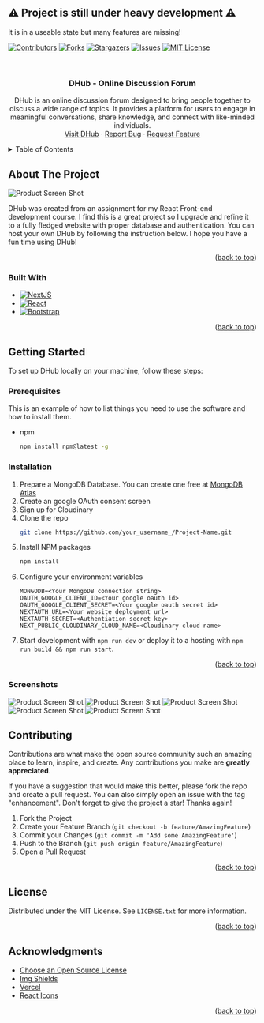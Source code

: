 <!-- Improved compatibility of back to top link: See: https://github.com/tachibanayui/HaydayCalc/pull/73 -->

<a name="readme-top"></a>

## ⚠️ Project is still under heavy development ⚠️
It is in a useable state but many features are missing!
<!--
*** Thanks for checking out the Best-README-Template. If you have a suggestion
*** that would make this better, please fork the repo and create a pull request
*** or simply open an issue with the tag "enhancement".
*** Don't forget to give the project a star!
*** Thanks again! Now go create something AMAZING! :D
-->

<!-- PROJECT SHIELDS -->
<!--
*** I'm using markdown "reference style" links for readability.
*** Reference links are enclosed in brackets [ ] instead of parentheses ( ).
*** See the bottom of this document for the declaration of the reference variables
*** for contributors-url, forks-url, etc. This is an optional, concise syntax you may use.
*** https://www.markdownguide.org/basic-syntax/#reference-style-links
-->

[![Contributors][contributors-shield]][contributors-url]
[![Forks][forks-shield]][forks-url]
[![Stargazers][stars-shield]][stars-url]
[![Issues][issues-shield]][issues-url]
[![MIT License][license-shield]][license-url]

<!-- PROJECT LOGO -->
<br />
<div align="center">
  <h3 align="center">
DHub - Online Discussion Forum</h3>

  <p align="center">
    DHub is an online discussion forum designed to bring people together to discuss a wide range of topics. It provides a platform for users to engage in meaningful conversations, share knowledge, and connect with like-minded individuals. 
    <br />
    <a href="https://dhub.sharpi.co">Visit DHub</a>
    ·
    <a href="https://github.com/tachibanayui/dhub/issues">Report Bug</a>
    ·
    <a href="https://github.com/tachibanayui/dhub/issues">Request Feature</a>
  </p>
</div>

<!-- TABLE OF CONTENTS -->
<details>
  <summary>Table of Contents</summary>
  <ol>
    <li>
      <a href="#about-the-project">About The Project</a>
      <ul>
        <li><a href="#built-with">Built With</a></li>
      </ul>
    </li>
    <li>
      <a href="#getting-started">Getting Started</a>
      <ul>
        <li><a href="#prerequisites">Prerequisites</a></li>
        <li><a href="#installation">Installation</a></li>
      </ul>
    </li>
    <li><a href="#contributing">Contributing</a></li>
    <li><a href="#license">License</a></li>
    <li><a href="#acknowledgments">Acknowledgments</a></li>
  </ol>
</details>

<!-- ABOUT THE PROJECT -->
## About The Project

![Product Screen Shot](https://i.imgur.com/SX0CBIx.png)

DHub was created from an assignment for my React Front-end development course. I find this is a great project so I upgrade and refine it to a fully fledged website with proper database and authentication. You can host your own DHub by following the instruction below. I hope you have a fun time using DHub!

<p align="right">(<a href="#readme-top">back to top</a>)</p>

### Built With
-   [![NextJS][Next.js]][Next-url]
-   [![React][React.js]][React-url]
-   [![Bootstrap][Bootstrap.com]][Bootstrap-url]

<p align="right">(<a href="#readme-top">back to top</a>)</p>

<!-- GETTING STARTED -->

## Getting Started

To set up DHub locally on your machine, follow these steps:

### Prerequisites

This is an example of how to list things you need to use the software and how to install them.

-   npm
    ```sh
    npm install npm@latest -g
    ```

### Installation

1. Prepare a MongoDB Database. You can create one free at [MongoDB Atlas](https://cloud.mongodb.com/)
2. Create an google OAuth consent screen
3. Sign up for Cloudinary
4. Clone the repo
    ```sh
    git clone https://github.com/your_username_/Project-Name.git
    ```
5. Install NPM packages
    ```sh
    npm install
    ```
6. Configure your environment variables
    ```
    MONGODB=<Your MongoDB connection string>
    OAUTH_GOOGLE_CLIENT_ID=<Your google oauth id>
    OAUTH_GOOGLE_CLIENT_SECRET=<Your google oauth secret id>
    NEXTAUTH_URL=<Your website deployment url>
    NEXTAUTH_SECRET=<Authentiation secret key>
    NEXT_PUBLIC_CLOUDINARY_CLOUD_NAME=<Cloudinary cloud name>
    ```
7. Start development with `npm run dev` or deploy it to a hosting with `npm run build && npm run start`. 
<p align="right">(<a href="#readme-top">back to top</a>)</p>

### Screenshots

![Product Screen Shot](https://i.imgur.com/SX0CBIx.png)
![Product Screen Shot](https://i.imgur.com/ABD12Jq.png)
![Product Screen Shot](https://i.imgur.com/JwJmq4k.png)
![Product Screen Shot](https://i.imgur.com/PCHZXfU.png)
![Product Screen Shot](https://i.imgur.com/bOuwcwU.png)

<!-- CONTRIBUTING -->

## Contributing

Contributions are what make the open source community such an amazing place to learn, inspire, and create. Any contributions you make are **greatly appreciated**.

If you have a suggestion that would make this better, please fork the repo and create a pull request. You can also simply open an issue with the tag "enhancement".
Don't forget to give the project a star! Thanks again!

1. Fork the Project
2. Create your Feature Branch (`git checkout -b feature/AmazingFeature`)
3. Commit your Changes (`git commit -m 'Add some AmazingFeature'`)
4. Push to the Branch (`git push origin feature/AmazingFeature`)
5. Open a Pull Request

<p align="right">(<a href="#readme-top">back to top</a>)</p>

<!-- LICENSE -->

## License

Distributed under the MIT License. See `LICENSE.txt` for more information.

<p align="right">(<a href="#readme-top">back to top</a>)</p>

<!-- ACKNOWLEDGMENTS -->

## Acknowledgments

-   [Choose an Open Source License](https://choosealicense.com)
-   [Img Shields](https://shields.io)
-   [Vercel](https://vercel.com/)
-   [React Icons](https://react-icons.github.io/react-icons/search)

<p align="right">(<a href="#readme-top">back to top</a>)</p>

<!-- MARKDOWN LINKS & IMAGES -->
<!-- https://www.markdownguide.org/basic-syntax/#reference-style-links -->

[contributors-shield]: https://img.shields.io/github/contributors/tachibanayui/HaydayCalc.svg?style=for-the-badge
[contributors-url]: https://github.com/tachibanayui/HaydayCalc/graphs/contributors
[forks-shield]: https://img.shields.io/github/forks/tachibanayui/HaydayCalc.svg?style=for-the-badge
[forks-url]: https://github.com/tachibanayui/HaydayCalc/network/members
[stars-shield]: https://img.shields.io/github/stars/tachibanayui/HaydayCalc.svg?style=for-the-badge
[stars-url]: https://github.com/tachibanayui/HaydayCalc/stargazers
[issues-shield]: https://img.shields.io/github/issues/tachibanayui/HaydayCalc.svg?style=for-the-badge
[issues-url]: https://github.com/tachibanayui/HaydayCalc/issues
[license-shield]: https://img.shields.io/github/license/tachibanayui/HaydayCalc.svg?style=for-the-badge
[license-url]: https://github.com/tachibanayui/HaydayCalc/blob/master/LICENSE.txt
[product-screenshot]: images/screenshot.png
[Next.js]: https://img.shields.io/badge/next.js-000000?style=for-the-badge&logo=nextdotjs&logoColor=white
[Next-url]: https://nextjs.org/
[React.js]: https://img.shields.io/badge/React-20232A?style=for-the-badge&logo=react&logoColor=61DAFB
[React-url]: https://reactjs.org/
[Vue.js]: https://img.shields.io/badge/Vue.js-35495E?style=for-the-badge&logo=vuedotjs&logoColor=4FC08D
[Vue-url]: https://vuejs.org/
[Angular.io]: https://img.shields.io/badge/Angular-DD0031?style=for-the-badge&logo=angular&logoColor=white
[Angular-url]: https://angular.io/
[Svelte.dev]: https://img.shields.io/badge/Svelte-4A4A55?style=for-the-badge&logo=svelte&logoColor=FF3E00
[Svelte-url]: https://svelte.dev/
[Laravel.com]: https://img.shields.io/badge/Laravel-FF2D20?style=for-the-badge&logo=laravel&logoColor=white
[Laravel-url]: https://laravel.com
[Bootstrap.com]: https://img.shields.io/badge/Bootstrap-563D7C?style=for-the-badge&logo=bootstrap&logoColor=white
[Bootstrap-url]: https://getbootstrap.com
[JQuery.com]: https://img.shields.io/badge/jQuery-0769AD?style=for-the-badge&logo=jquery&logoColor=white
[JQuery-url]: https://jquery.com
